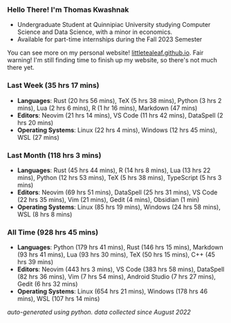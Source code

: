 
### Hello There! I'm Thomas Kwashnak

- Undergraduate Student at Quinnipiac University studying Computer Science and Data Science, with a minor in economics.
- Available for part-time internships during the Fall 2023 Semester

You can see more on my personal website! [littletealeaf.github.io](https://littletealeaf.github.io). Fair warning! I'm still finding time to finish up my website, so there's not much there yet.

### Last Week (35 hrs 17 mins)
- **Languages**: Rust (20 hrs 56 mins), TeX (5 hrs 38 mins), Python (3 hrs 2 mins), Lua (2 hrs 6 mins), R (1 hr 16 mins), Markdown (47 mins)
- **Editors**: Neovim (21 hrs 14 mins), VS Code (11 hrs 42 mins), DataSpell (2 hrs 20 mins)
- **Operating Systems**: Linux (22 hrs 4 mins), Windows (12 hrs 45 mins), WSL (27 mins)
    
### Last Month (118 hrs 3 mins)
- **Languages**: Rust (45 hrs 44 mins), R (14 hrs 8 mins), Lua (13 hrs 22 mins), Python (12 hrs 53 mins), TeX (5 hrs 38 mins), TypeScript (5 hrs 3 mins)
- **Editors**: Neovim (69 hrs 51 mins), DataSpell (25 hrs 31 mins), VS Code (22 hrs 35 mins), Vim (21 mins), Gedit (4 mins), Obsidian (1 min)
- **Operating Systems**: Linux (85 hrs 19 mins), Windows (24 hrs 58 mins), WSL (8 hrs 8 mins)
    
### All Time (928 hrs 45 mins)
- **Languages**: Python (179 hrs 41 mins), Rust (146 hrs 15 mins), Markdown (93 hrs 41 mins), Lua (93 hrs 30 mins), TeX (50 hrs 15 mins), C++ (45 hrs 39 mins)
- **Editors**: Neovim (443 hrs 3 mins), VS Code (383 hrs 58 mins), DataSpell (82 hrs 36 mins), Vim (7 hrs 54 mins), Android Studio (7 hrs 27 mins), Gedit (6 hrs 32 mins)
- **Operating Systems**: Linux (654 hrs 21 mins), Windows (178 hrs 46 mins), WSL (107 hrs 14 mins)
    

*auto-generated using python. data collected since August 2022*
